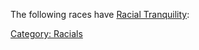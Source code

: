 The following races have [Racial
Tranquility](Racial_Tranquility "wikilink"):

[Category: Racials](Category:_Racials "wikilink")
